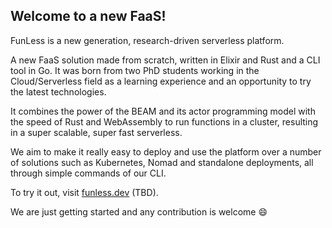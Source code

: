 ## Welcome to a new FaaS!

FunLess is a new generation, research-driven serverless platform. 

A new FaaS solution made from scratch, written in Elixir and Rust and a CLI tool in Go. 
It was born from two PhD students working in the Cloud/Serverless field as a learning experience and an opportunity to try the latest technologies.

It combines the power of the BEAM and its actor programming model with the speed of Rust and WebAssembly to run functions in a cluster, resulting in a super scalable, super fast serverless.

We aim to make it really easy to deploy and use the platform over a number of solutions such as Kubernetes, Nomad and standalone deployments, 
all through simple commands of our CLI.

To try it out, visit [funless.dev](https://funless.dev) (TBD).

We are just getting started and any contribution is welcome 😄

<!--

**Here are some ideas to get you started:**

🙋‍♀️ A short introduction - what is your organization all about?
🌈 Contribution guidelines - how can the community get involved?
👩‍💻 Useful resources - where can the community find your docs? Is there anything else the community should know?
🍿 Fun facts - what does your team eat for breakfast?
🧙 Remember, you can do mighty things with the power of [Markdown](https://docs.github.com/github/writing-on-github/getting-started-with-writing-and-formatting-on-github/basic-writing-and-formatting-syntax)
-->
